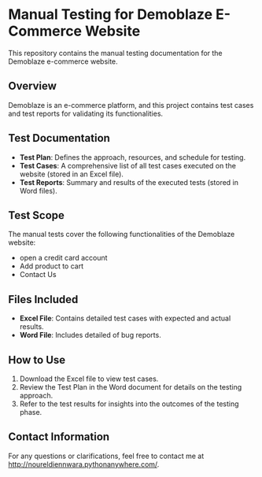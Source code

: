 # Manual Testing for Demoblaze E-Commerce Website

This repository contains the manual testing documentation for the Demoblaze e-commerce website.

## Overview

Demoblaze is an e-commerce platform, and this project contains test cases and test reports for validating its functionalities.

## Test Documentation

- **Test Plan**: Defines the approach, resources, and schedule for testing.
- **Test Cases**: A comprehensive list of all test cases executed on the website (stored in an Excel file).
- **Test Reports**: Summary and results of the executed tests (stored in Word files).

## Test Scope

The manual tests cover the following functionalities of the Demoblaze website:
- open a credit card account
- Add product to cart
- Contact Us

## Files Included

- **Excel File**: Contains detailed test cases with expected and actual results.
- **Word File**: Includes detailed of bug reports.

## How to Use

1. Download the Excel file to view test cases.
2. Review the Test Plan in the Word document for details on the testing approach.
3. Refer to the test results for insights into the outcomes of the testing phase.

## Contact Information

For any questions or clarifications, feel free to contact me at http://noureldiennwara.pythonanywhere.com/.


